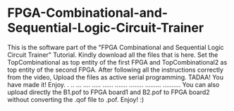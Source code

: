 # FPGA-Combinational-and-Sequential-Logic-Circuit-Trainer
This is the software part of the "FPGA Combinational and Sequential Logic Circuit Trainer" Tutorial. Kindly download all the files that is here. Set the TopCombinational as top entity of the first FPGA and TopCombinational2 as top entity of the second FPGA. After following all the instructions correctly from the video, Upload the files as active serial programming. TADAA! You have made it! Enjoy.
.
..
...
....
.....
......
.......
........
.........
..........
You can also upload directly the B1.pof to FPGA board1 and B2.pof to FPGA board2 without converting the .qof file to .pof. Enjoy! :)

